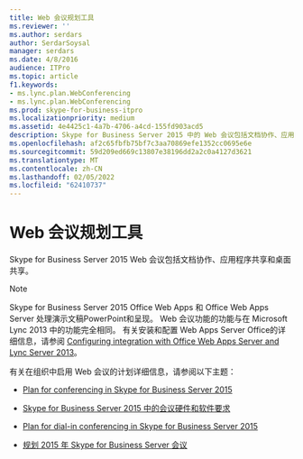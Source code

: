```yaml
---
title: Web 会议规划工具
ms.reviewer: ''
ms.author: serdars
author: SerdarSoysal
manager: serdars
ms.date: 4/8/2016
audience: ITPro
ms.topic: article
f1.keywords:
- ms.lync.plan.WebConferencing
- ms.lync.plan.WebConferencing
ms.prod: skype-for-business-itpro
ms.localizationpriority: medium
ms.assetid: 4e4425c1-4a7b-4706-a4cd-155fd903acd5
description: Skype for Business Server 2015 中的 Web 会议包括文档协作、应用程序共享和桌面共享。
ms.openlocfilehash: af2c65fbfb75bf7c3aa70869efe1352cc0695e6e
ms.sourcegitcommit: 59d209ed669c13807e38196dd2a2c0a4127d3621
ms.translationtype: MT
ms.contentlocale: zh-CN
ms.lasthandoff: 02/05/2022
ms.locfileid: "62410737"
---
```

# <a name="web-conferencing-planning-tool"></a>Web 会议规划工具
 
Skype for Business Server 2015 Web 会议包括文档协作、应用程序共享和桌面共享。
  
> [!NOTE]
> Skype for Business Server 2015 Office Web Apps 和 Office Web Apps Server 处理演示文稿PowerPoint和呈现。 Web 会议功能的功能与在 Microsoft Lync 2013 中的功能完全相同。 有关安装和配置 Web Apps Server Office的详细信息，请参阅 [Configuring integration with Office Web Apps Server and Lync Server 2013](/previous-versions/office/lync-server-2013/lync-server-2013-enabling-office-web-apps-server-and-lync-server-2013)。 
  
有关在组织中启用 Web 会议的计划详细信息，请参阅以下主题： 
  
- [Plan for conferencing in Skype for Business Server 2015](../../plan-your-deployment/conferencing/conferencing.md)
    
- [Skype for Business Server 2015 中的会议硬件和软件要求](../../plan-your-deployment/conferencing/hardware-and-software-requirements.md)
    
- [Plan for dial-in conferencing in Skype for Business Server 2015](../../plan-your-deployment/conferencing/dial-in-conferencing.md)
    
- [规划 2015 年 Skype for Business Server 会议](../../plan-your-deployment/conferencing/large-meetings.md)
